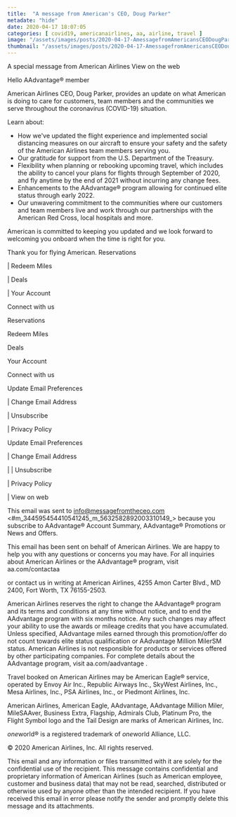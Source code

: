 ```yaml
---
title:  "A message from American's CEO, Doug Parker"
metadate: "hide"
date: 2020-04-17 18:07:05
categories: [ covid19, americanairlines, aa, airline, travel ]
image: "/assets/images/posts/2020-04-17-AmessagefromAmericansCEODougParker_full.png"
thumbnail: "/assets/images/posts/2020-04-17-AmessagefromAmericansCEODougParker.png"
---
```

A special message from American Airlines
View on the web

Hello  AAdvantage® member

American Airlines CEO, Doug Parker, provides an update on what American is
doing to care for customers, team members and the communities we serve
throughout the coronavirus (COVID-19) situation.

Learn about:

   - How we've updated the flight experience and implemented social
   distancing measures on our aircraft to ensure your safety and the safety of
   the American Airlines team members serving you.
   - Our gratitude for support from the U.S. Department of the Treasury.
   - Flexibility when planning or rebooking upcoming travel, which includes
   the ability to cancel your plans for flights through September of 2020, and
   fly anytime by the end of 2021 without incurring any change fees.
   - Enhancements to the AAdvantage® program allowing for continued elite
   status through early 2022.
   - Our unwavering commitment to the communities where our customers and
   team members live and work through our partnerships with the American Red
   Cross, local hospitals and more.

American is committed to keeping you updated and we look forward to
welcoming you onboard when the time is right for you.

Thank you for flying American.
Reservations

  |  Redeem Miles

  |  Deals

  |  Your Account

Connect with us 

Reservations

Redeem Miles

Deals

Your Account

Connect with us

Update Email Preferences

  |   Change Email Address

  |   Unsubscribe

  |   Privacy Policy

Update Email Preferences

  |  Change Email Address

  |   |
Unsubscribe

  |   Privacy Policy

  |  View on web

This email was sent to info@messagefromtheceo.com
<#m_344595454410541245_m_5632582892003310149_> because you subscribe to
AAdvantage® Account Summary, AAdvantage® Promotions or News and Offers.

This email has been sent on behalf of American Airlines. We are happy to
help you with any questions or concerns you may have. For all inquiries
about American Airlines or the AAdvantage® program, visit aa.com/contactaa

or contact us in writing at American Airlines, 4255 Amon Carter Blvd.,
MD 2400, Fort Worth, TX 76155-2503.

American Airlines reserves the right to change the AAdvantage® program and
its terms and conditions at any time without notice, and to end the
AAdvantage program with six months notice. Any such changes may affect your
ability to use the awards or mileage credits that you have accumulated.
Unless specified, AAdvantage miles earned through this promotion/offer do
not count towards elite status qualification or AAdvantage Million MilerSM
status. American Airlines is not responsible for products or services
offered by other participating companies. For complete details about the
AAdvantage program, visit aa.com/aadvantage
.


Travel booked on American Airlines may be American Eagle® service, operated
by Envoy Air Inc., Republic Airways Inc., SkyWest Airlines, Inc.,
Mesa Airlines, Inc., PSA Airlines, Inc., or Piedmont Airlines, Inc.

American Airlines, American Eagle, AAdvantage, AAdvantage Million Miler,
MileSAAver, Business Extra, Flagship, Admirals Club, Platinum Pro, the
Flight Symbol logo and the Tail Design are marks of American Airlines, Inc.

*one*world® is a registered trademark of *one*world Alliance, LLC.

© 2020 American Airlines, Inc. All rights reserved.

This email and any information or files transmitted with it are solely for
the confidential use of the recipient. This message contains confidential
and proprietary information of American Airlines (such as American
employee, customer and business data) that may not be read, searched,
distributed or otherwise used by anyone other than the intended recipient.
If you have received this email in error please notify the sender and
promptly delete this message and its attachments.


